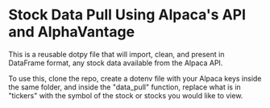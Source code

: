 # Stock Data Pull Using Alpaca's API and AlphaVantage

This is a reusable dotpy file that will import, clean, and present in DataFrame format, any stock data available from the Alpaca API.

To use this, clone the repo, create a dotenv file with your Alpaca keys inside the same folder, and inside the "data_pull" function, replace what is in "tickers" with the symbol of the stock or stocks you would like to view.